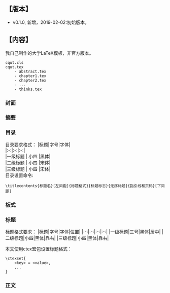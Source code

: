 ## 【版本】
- v0.1.0, 新增，2019-02-02:初始版本。

## 【内容】
我自己制作的大学LaTeX模板，非官方版本。  
```
cqut.cls
cqut.tex
    - abstract.tex
    - chapter1.tex
    - chapter2.tex
    - ...
    - thinks.tex
```
### 封面
### 摘要
### 目录
目录要求格式：
|标题|字号|字体|  
|:-:|:-:|:-:|  
|一级标题  | 小四 |黑体|  
|二级标题  | 小四 |宋体|  
|三级标题  | 小四 |宋体|  
目录设置命令: 
```
\titlecontents{标题名}[左间距]{标题格式}{标题标志}{无序标题}{指引线和页码}[下间距]
```
### 板式
### 标题
标题格式要求：
|标题|字号|字体|位置|
|:-:|:-:|:-:|:-:|
|一级标题|三号|黑体|居中|
|二级标题|小四|黑体|靠右|
|三级标题|小四|黑体|靠右|  

本文使用ctex宏包设置标题格式：
```
\ctexset{
    <key> = <value>,
    ...
}
```
### 正文